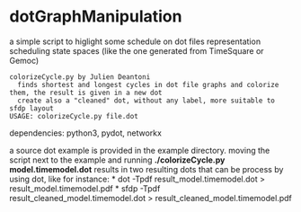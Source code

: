 # dotGraphManipulation
a simple script to higlight some schedule on dot files representation scheduling state spaces (like the one generated from TimeSquare or Gemoc)


    colorizeCycle.py by Julien Deantoni
      finds shortest and longest cycles in dot file graphs and colorize them, the result is given in a new dot
      create also a "cleaned" dot, without any label, more suitable to sfdp layout
    USAGE: colorizeCycle.py file.dot
    
dependencies: python3, pydot, networkx

a source dot example is provided in the example directory.
moving the script next to the example and running __./colorizeCycle.py model.timemodel.dot__ results in two resulting dots that can be process by using dot, like for instance:
    * dot -Tpdf result_model.timemodel.dot > result_model.timemodel.pdf
    * sfdp -Tpdf result_cleaned_model.timemodel.dot > result_cleaned_model.timemodel.pdf
